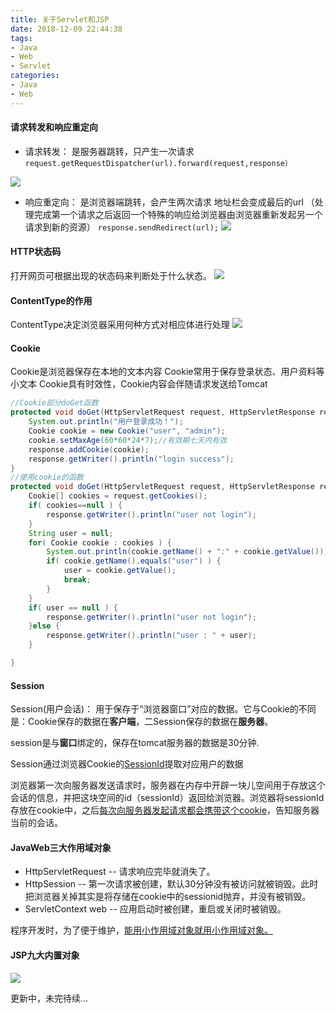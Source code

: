```yaml
---
title: 关于Servlet和JSP
date: 2018-12-09 22:44:38
tags: 
- Java
- Web
- Servlet
categories:
- Java
- Web
---
```


#### 请求转发和响应重定向  
- 请求转发： 是服务器跳转，只产生一次请求
`request.getRequestDispatcher(url).forward(request,response）`

<!-- more -->

![](https://img.mukewang.com/climg/5c0b3dc60001192819201080.jpg)  
- 响应重定向： 是浏览器端跳转，会产生两次请求
地址栏会变成最后的url （处理完成第一个请求之后返回一个特殊的响应给浏览器由浏览器重新发起另一个请求到新的资源）
`response.sendRedirect(url);`
![](https://img.mukewang.com/climg/5c0b3e150001b54219201080.jpg)
#### HTTP状态码
打开网页可根据出现的状态码来判断处于什么状态。
![](https://img.mukewang.com/climg/5c0a572d000116ba19201080.jpg)

#### ContentType的作用
ContentType决定浏览器采用何种方式对相应体进行处理
![](https://img.mukewang.com/climg/5c0a58e00001c00019201080.jpg)

#### Cookie
Cookie是浏览器保存在本地的文本内容
Cookie常用于保存登录状态、用户资料等小文本
Cookie具有时效性，Cookie内容会伴随请求发送给Tomcat  
```java
//Cookie部分doGet函数
protected void doGet(HttpServletRequest request, HttpServletResponse response) throws ServletException, IOException {
    System.out.println("用户登录成功！");
    Cookie cookie = new Cookie("user", "admin");
    cookie.setMaxAge(60*60*24*7);//有效期七天内有效
    response.addCookie(cookie);
    response.getWriter().println("login success");
}
//使用cookie的函数
protected void doGet(HttpServletRequest request, HttpServletResponse response) throws ServletException, IOException {
    Cookie[] cookies = request.getCookies();
    if( cookies==null ) {
    	response.getWriter().println("user not login");
	}
	String user = null;
    for( Cookie cookie : cookies ) {
        System.out.println(cookie.getName() + ":" + cookie.getValue());
        if( cookie.getName().equals("user") ) {
            user = cookie.getValue();
            break;
    	}
	}
    if( user == null ) {
    	response.getWriter().println("user not login");
    }else {
    	response.getWriter().println("user : " + user);
    }

}
```

#### Session
Session(用户会话)： 用于保存于“浏览器窗口”对应的数据。它与Cookie的不同是：Cookie保存的数据在**客户端**，二Session保存的数据在**服务器**。

session是与**窗口**绑定的，保存在tomcat服务器的数据是30分钟.

Session通过浏览器Cookie的<u>SessionId</u>提取对应用户的数据

浏览器第一次向服务器发送请求时，服务器在内存中开辟一块儿空间用于存放这个会话的信息，并把这块空间的id（sessionId）返回给浏览器。浏览器将sessionId存放在cookie中，之后<u>每次向服务器发起请求都会携带这个cookie</u>，告知服务器当前的会话。  

#### JavaWeb三大作用域对象
- HttpServletRequest -- 请求响应完毕就消失了。
- HttpSession -- 第一次请求被创建，默认30分钟没有被访问就被销毁。此时把浏览器关掉其实是将存储在cookie中的sessionid抛弃，并没有被销毁。
- ServletContext web -- 应用启动时被创建，重启或关闭时被销毁。

程序开发时，为了便于维护，<u>能用小作用域对象就用小作用域对象。</u>

#### JSP九大内置对象
![](https://img.mukewang.com/climg/5c0b7dfc0001e32919201080.jpg)

更新中，未完待续...